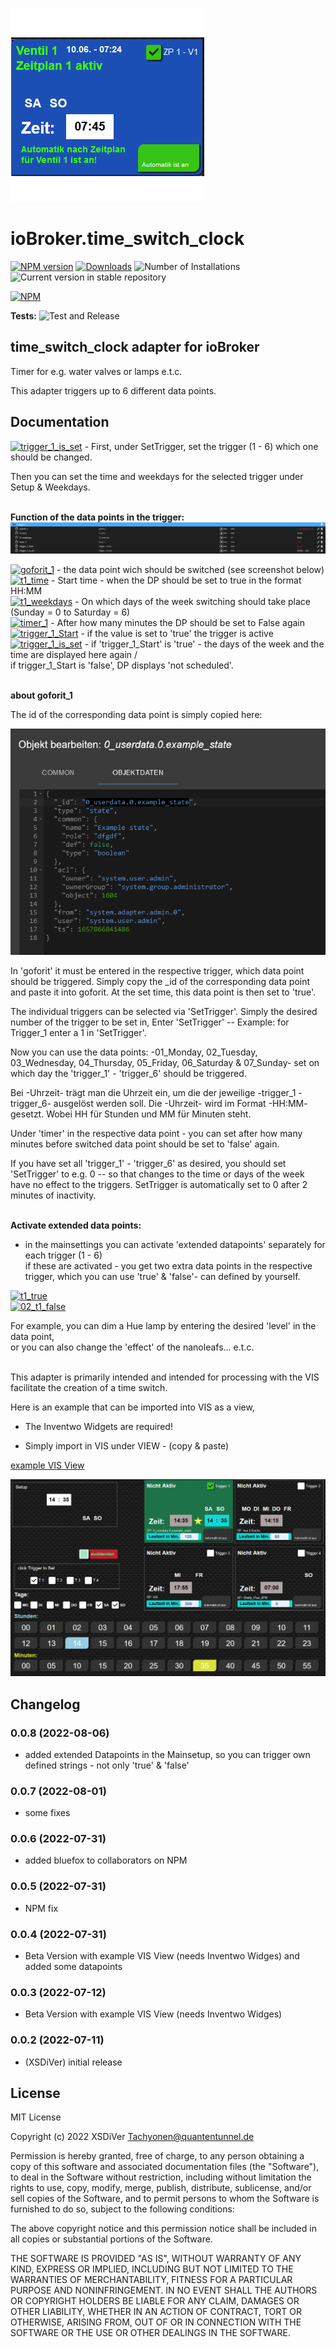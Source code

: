 ![Logo](admin/time_switch_clock.png)
# ioBroker.time_switch_clock

[![NPM version](https://img.shields.io/npm/v/iobroker.time_switch_clock.svg)](https://www.npmjs.com/package/iobroker.time_switch_clock)
[![Downloads](https://img.shields.io/npm/dm/iobroker.time_switch_clock.svg)](https://www.npmjs.com/package/iobroker.time_switch_clock)
![Number of Installations](https://iobroker.live/badges/time_switch_clock-installed.svg)
![Current version in stable repository](https://iobroker.live/badges/time_switch_clock-stable.svg)


[![NPM](https://nodei.co/npm/iobroker.time_switch_clock.png?downloads=true)](https://nodei.co/npm/iobroker.time_switch_clock/)

**Tests:** ![Test and Release](https://github.com/XSDiVer/ioBroker.time_switch_clock/workflows/Test%20and%20Release/badge.svg)

## time_switch_clock adapter for ioBroker

Timer for e.g. water valves or lamps e.t.c.

This adapter triggers up to 6 different data points.

## Documentation

[![trigger_1_is_set](https://img.shields.io/badge/-Setup.SetTrigger-blue)](https://img.shields.io/badge/-Setup.SetTrigger-blue) - First, under SetTrigger, set the trigger (1 - 6) which one should be changed.<br />

Then you can set the time and weekdays for the selected trigger under Setup & Weekdays.<br /><br />


<b>Function of the data points in the trigger:</b><br />
![Screenshot_1](https://github.com/XSDiVer/ioBroker.time_switch_clock/blob/main/Docs/img/Screenshot_1.png)

 
[![goforit_1](https://img.shields.io/badge/-goforit__1-blue)](https://img.shields.io/badge/-goforit__1-blue) - the data point wich should be switched (see screenshot below)<br />
[![t1_time](https://img.shields.io/badge/-t1__time-blue)](https://img.shields.io/badge/-t1__time-blue) - Start time - when the DP should be set to true in the format HH:MM<br />
[![t1_weekdays](https://img.shields.io/badge/-t1__weekdays-blue)](https://img.shields.io/badge/-t1__weekdays-blue) - On which days of the week switching should take place (Sunday = 0 to Saturday = 6)<br />
[![timer_1](https://img.shields.io/badge/-timer__1-blue)](https://img.shields.io/badge/-timer__1-blue) - After how many minutes the DP should be set to False again<br />
[![trigger_1_Start](https://img.shields.io/badge/-trigger__1__Start-blue)](https://img.shields.io/badge/-trigger__1__Start-blue) - if the value is set to 'true' the trigger is active<br />
[![trigger_1_is_set](https://img.shields.io/badge/-trigger__1__is__set-blue)](https://img.shields.io/badge/-trigger__1__is__set-blue) - if 'trigger_1_Start' is 'true' - the days of the week and the time are displayed here again /<br />
                             if trigger_1_Start is 'false', DP displays 'not scheduled'.<br /><br />


<b>about goforit_1</b>

The id of the corresponding data point is simply copied here:

![Screenshot_id](https://github.com/XSDiVer/ioBroker.time_switch_clock/blob/main/Docs/img/Screenshot_id.png)
 
In 'goforit' it must be entered in the respective trigger,
which data point should be triggered. Simply copy the _id of the corresponding data point and paste it into goforit.
At the set time, this data point is then set to 'true'.

The individual triggers can be selected via 'SetTrigger'.
Simply the desired number of the trigger to be set in,
Enter 'SetTrigger' -- Example: for Trigger_1 enter a 1 in 'SetTrigger'.

Now you can use the data points: -01_Monday, 02_Tuesday, 03_Wednesday, 04_Thursday, 05_Friday, 06_Saturday & 07_Sunday-
set on which day the 'trigger_1' - 'trigger_6' should be triggered.

Bei -Uhrzeit- trägt man die Uhrzeit ein, um die der jeweilige -trigger_1 - trigger_6- ausgelöst werden soll.
Die -Uhrzeit- wird im Format -HH:MM- gesetzt. Wobei HH für Stunden und MM für Minuten steht.

Under 'timer' in the respective data point - you can set after how many minutes before
switched data point should be set to 'false' again.


If you have set all 'trigger_1' - 'trigger_6' as desired,
you should set 'SetTrigger' to e.g. 0 -- so that changes to the time
or days of the week have no effect to the triggers.
SetTrigger is automatically set to 0 after 2 minutes of inactivity.<br /><br />

<b>Activate extended data points:</b><br />

- in the mainsettings you can activate 'extended datapoints' separately for each trigger (1 - 6) <br />
if these are activated - you get two extra data points in the respective trigger, which you can use
'true' & 'false'- can defined by yourself.

[![t1_true](https://img.shields.io/badge/01_t1_true-blue)](https://img.shields.io/badge/01_t1_true-blue) <br />
[![02_t1_false](https://img.shields.io/badge/02_t1_false-blue)](https://img.shields.io/badge/02_t1_false-blue)<br />

For example, you can dim a Hue lamp by entering the desired 'level' in the data point,<br />
or you can also change the 'effect' of the nanoleafs... e.t.c.<br /><br />


This adapter is primarily intended and intended for processing with the VIS
facilitate the creation of a time switch.


Here is an example that can be imported into VIS as a view,

 - The Inventwo Widgets are required!

 - Simply import in VIS under VIEW - (copy & paste)
 
<a href="https://github.com/XSDiVer/ioBroker.time_switch_clock/blob/main/Docs/example_View_inventwo"> example VIS View</a>

![Screenshot_VIS](https://github.com/XSDiVer/ioBroker.time_switch_clock/blob/main/Docs/img/Screenshot_VIS.png)


## Changelog

### 0.0.8 (2022-08-06)
* added extended Datapoints in the Mainsetup,
so you can trigger own defined strings - not only 'true' & 'false'

### 0.0.7 (2022-08-01)
* some fixes

### 0.0.6 (2022-07-31)
* added bluefox to collaborators on NPM

### 0.0.5 (2022-07-31)
* NPM fix

### 0.0.4 (2022-07-31)
* Beta Version with example VIS View (needs Inventwo Widges)
and added some datapoints

### 0.0.3 (2022-07-12)
* Beta Version with example VIS View (needs Inventwo Widges)

### 0.0.2 (2022-07-11)
* (XSDiVer) initial release

## License
MIT License

Copyright (c) 2022 XSDiVer <Tachyonen@quantentunnel.de>

Permission is hereby granted, free of charge, to any person obtaining a copy
of this software and associated documentation files (the "Software"), to deal
in the Software without restriction, including without limitation the rights
to use, copy, modify, merge, publish, distribute, sublicense, and/or sell
copies of the Software, and to permit persons to whom the Software is
furnished to do so, subject to the following conditions:

The above copyright notice and this permission notice shall be included in all
copies or substantial portions of the Software.

THE SOFTWARE IS PROVIDED "AS IS", WITHOUT WARRANTY OF ANY KIND, EXPRESS OR
IMPLIED, INCLUDING BUT NOT LIMITED TO THE WARRANTIES OF MERCHANTABILITY,
FITNESS FOR A PARTICULAR PURPOSE AND NONINFRINGEMENT. IN NO EVENT SHALL THE
AUTHORS OR COPYRIGHT HOLDERS BE LIABLE FOR ANY CLAIM, DAMAGES OR OTHER
LIABILITY, WHETHER IN AN ACTION OF CONTRACT, TORT OR OTHERWISE, ARISING FROM,
OUT OF OR IN CONNECTION WITH THE SOFTWARE OR THE USE OR OTHER DEALINGS IN THE
SOFTWARE.
